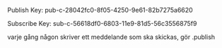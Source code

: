

Publish Key: pub-c-28042fc0-8f05-4250-9e61-82b7275a6620

Subscribe Key: sub-c-56618df0-6803-11e9-81d5-56c3556875f9


varje gång någon skriver ett meddelande som ska skickas, gör .publish